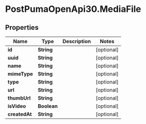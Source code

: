 # PostPumaOpenApi30.MediaFile

## Properties

Name | Type | Description | Notes
------------ | ------------- | ------------- | -------------
**id** | **String** |  | [optional] 
**uuid** | **String** |  | [optional] 
**name** | **String** |  | [optional] 
**mimeType** | **String** |  | [optional] 
**type** | **String** |  | [optional] 
**url** | **String** |  | [optional] 
**thumbUrl** | **String** |  | [optional] 
**isVideo** | **Boolean** |  | [optional] 
**createdAt** | **String** |  | [optional] 


